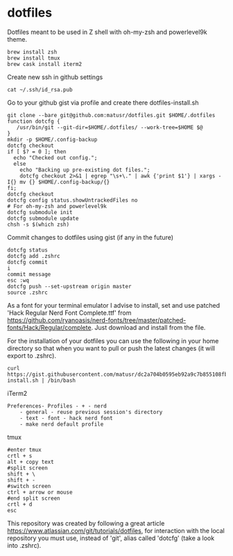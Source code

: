 # dotfiles
Dotfiles meant to be used in Z shell with oh-my-zsh and powerlevel9k theme.
```
brew install zsh
brew install tmux
brew cask install iterm2
```

Create new ssh in github settings
```
cat ~/.ssh/id_rsa.pub
```

Go to your github gist via profile and create there dotfiles-install.sh
```
git clone --bare git@github.com:matusr/dotfiles.git $HOME/.dotfiles
function dotcfg {
   /usr/bin/git --git-dir=$HOME/.dotfiles/ --work-tree=$HOME $@
}
mkdir -p $HOME/.config-backup
dotcfg checkout
if [ $? = 0 ]; then
  echo "Checked out config.";
  else
    echo "Backing up pre-existing dot files.";
    dotcfg checkout 2>&1 | egrep "\s+\." | awk {'print $1'} | xargs -I{} mv {} $HOME/.config-backup/{}
fi;
dotcfg checkout
dotcfg config status.showUntrackedFiles no
# For oh-my-zsh and powerlevel9k
dotcfg submodule init
dotcfg submodule update
chsh -s $(which zsh)
```

Commit changes to dotfiles using gist (if any in the future)
```
dotcfg status
dotcfg add .zshrc
dotcfg commit
i
commit message
esc :wq
dotcfg push --set-upstream origin master
source .zshrc
```

As a font for your terminal emulator I advise to install, set and use patched 'Hack Regular Nerd Font Complete.ttf'
from https://github.com/ryanoasis/nerd-fonts/tree/master/patched-fonts/Hack/Regular/complete. Just download and install from the file.

For the installation of your dotfiles you can use the following in your home directory so that when you want to pull or push the latest changes (it will export to .zshrc).
```
curl https://gist.githubusercontent.com/matusr/dc2a704b0595eb92a9c7b855108fb69e/raw/87271cc2d338084ae0aa6666014912a74bc28cb7/dotfiles-install.sh | /bin/bash
```
iTerm2
```
Preferences- Profiles - + - nerd
	- general - reuse previous session's directory 
	- text - font - hack nerd font
	- make nerd default profile
```

tmux
```
#enter tmux
crtl + s 
alt + copy text
#split screen
shift + \  
shift + -
#switch screen
ctrl + arrow or mouse
#end split screen
crtl + d
esc 
```

This repository was created by following a great article https://www.atlassian.com/git/tutorials/dotfiles,
for interaction with the local repository you must use, instead of 'git', alias called 'dotcfg' (take 
a look into .zshrc).
